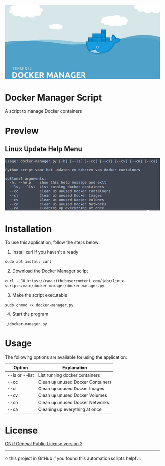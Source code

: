 <p align="center">
	<img alt="Logo" src="https://raw.githubusercontent.com/jebr/linux-scripts/main/demo/images/docker-manager.jpg">
</p>

# Docker Manager Script

A script to manage Docker containers

# Preview

## Linux Update Help Menu
<img src="https://raw.githubusercontent.com/jebr/linux-scripts/main/demo/images/docker-manager.png">


# Installation

To use this application, follow the steps below:
1. Install curl if you haven't already

`sudo apt install curl`

2. Download the Docker Manager script

`curl -LJO https://raw.githubusercontent.com/jebr/linux-scripts/main/docker-manager/docker-manager.py`

3. Make the script executable

`sudo chmod +x docker-manager.py`

4. Start the program

`./docker-manager.py`


# Usage

The following options are available for using the application:

| Option         | Explanation                         |
|----------------|-------------------------------------|
| --ls or --list | List running docker containers      |
| --cc           | Clean up unused Docker Containers   |
| --ci           | Clean up unused Docker Images       |
| --cv           | Clean up unused Docker Volumes      |
| --cn           | Clean up unused Docker Networks     |
| --ca           | Cleaning up everything at once      |

# License

[GNU General Public License version 3](https://raw.githubusercontent.com/jebr/linux-scripts/v1.0/LICENSE)

<hr>

:star: this project in GitHub if you found this automation scripts helpful.
